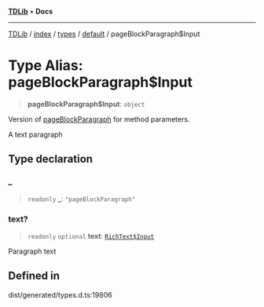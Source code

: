 [**TDLib**](../../../../../../README.md) • **Docs**

***

[TDLib](../../../../../../modules.md) / [index](../../../../../README.md) / [types](../../../README.md) / [default](../README.md) / pageBlockParagraph$Input

# Type Alias: pageBlockParagraph$Input

> **pageBlockParagraph$Input**: `object`

Version of [pageBlockParagraph](pageBlockParagraph.md) for method parameters.

A text paragraph

## Type declaration

### \_

> `readonly` **\_**: `"pageBlockParagraph"`

### text?

> `readonly` `optional` **text**: [`RichText$Input`](RichText$Input.md)

Paragraph text

## Defined in

dist/generated/types.d.ts:19806
